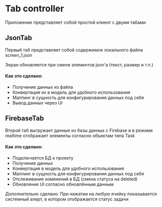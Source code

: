 # Tab controller

Приложение представляет собой простой клиент с двумя табами

## JsonTab

Первый таб представляет собой содержимое локального файла screen_1.json

Экран обновляется при смене элементов json'a (текст, размер и т.п.)

#### Как это сделано:


- Получение данных из файла
- Конвертация их в модель для удобного использования
- Маппинг в сущность для конфигурирования данных под себя
- Вывод данных через UI

## FirebaseTab

Второй таб выгружает данные из базы данных с Firebase и в режиме realtime
отображает элементы согласно объектам типа Task

#### Как это сделано: 

- Подключается БД к проекту
- Получение данных
- Конвертация в модель для удобного использования
- Маппинг в сущность для конфигурирования данных под себя
- Отслеживание изменений в БД (смена статуса на deleted)
- Обновление UI согласно обновлённым данным

Дополнительно сделано: При нажатии на любую ячейку показывается системный алерт,
в котором отображается статус задачи 
